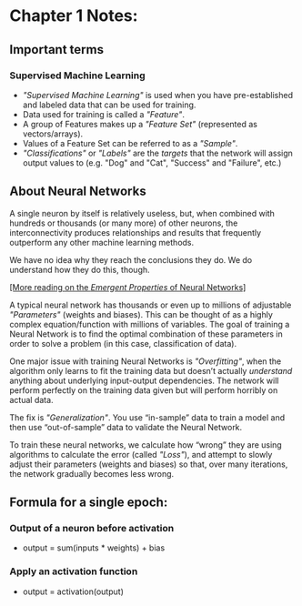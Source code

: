 # Chapter 1 Notes:

## Important terms
### Supervised Machine Learning
- *"Supervised Machine Learning"* is used when you have pre-established and labeled data that can be used for training.
- Data used for training is called a *"Feature"*.
- A group of Features makes up a *"Feature Set"* (represented as vectors/arrays).
- Values of a Feature Set can be referred to as a *"Sample"*.
- *"Classifications"* or *"Labels"* are the *targets* that the network will assign output values to (e.g. "Dog" and "Cat", "Success" and "Failure", etc.)

## About Neural Networks
A single neuron by itself is relatively useless, but, when combined with hundreds or thousands (or many more) of other neurons, the interconnectivity produces relationships and results that frequently outperform any other machine learning methods.

We have no idea why they reach the conclusions they do. We do understand how they do this, though. 

[[More reading on the *Emergent Properties* of Neural Networks]](https://guava.physics.uiuc.edu/~nigel/courses/569/Essays_Spring2018/Files/khan.pdf)

A typical neural network has thousands or even up to millions of adjustable *"Parameters"* (weights and biases). This can be thought of as a highly complex equation/function with millions of variables. The goal of training a Neural Network is to find the optimal combination of these parameters in order to solve a problem (in this case, classification of data).

One major issue with training Neural Networks is *"Overfitting"*, when the algorithm only learns to fit the training data but doesn’t actually *understand* anything about underlying input-output dependencies. The network will perform perfectly on the training data given but will perform horribly on actual data.

The fix is *"Generalization"*. You use “in-sample” data to train a model and then use “out-of-sample” data to validate the Neural Network.

To train these neural networks, we calculate how “wrong” they are using algorithms to calculate the error (called *"Loss"*), and attempt to slowly adjust their parameters (weights and biases) so that, over many iterations, the network gradually becomes less wrong.

## Formula for a single epoch:
### Output of a neuron before activation
- output = sum(inputs * weights) + bias
### Apply an activation function
- output = activation(output)